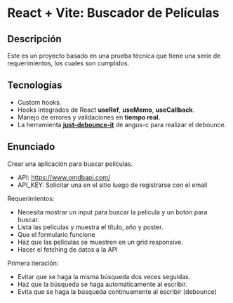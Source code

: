 # React + Vite: Buscador de Películas

## Descripción

Este es un proyecto basado en una prueba técnica que tiene una serie de requerimientos, los cuales son cumplidos.

## Tecnologías

- Custom hooks.
- Hooks integrados de React **useRef**, **useMemo**, **useCallback**.
- Manejo de errores y validaciones en **tiempo real.**
- La herramienta [**just-debounce-it**](https://github.com/angus-c/just#just-debounce-it) de angus-c para realizar el debounce.

## Enunciado

Crear una aplicación para buscar películas.

- API: <https://www.omdbapi.com/>
- API_KEY: Solicitar una en el sitio luego de registrarse con el email

Requerimientos:

- Necesita mostrar un input para buscar la película y un botón para buscar.
- Lista las películas y muestra el título, año y poster.
- Que el formulario funcione
- Haz que las películas se muestren en un grid responsive.
- Hacer el fetching de datos a la API

Primera iteración:

- Evitar que se haga la misma búsqueda dos veces seguidas.
- Haz que la búsqueda se haga automáticamente al escribir.
- Evita que se haga la búsqueda continuamente al escribir (debounce)
